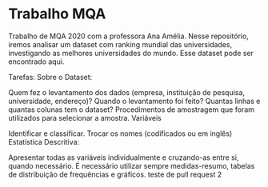 # Trabalho MQA
Trabalho de MQA 2020 com a professora Ana Amélia. Nesse repositório, iremos analisar um dataset com ranking mundial das universidades, investigando as melhores universidades do mundo. Esse dataset pode ser encontrado aqui.

Tarefas:
Sobre o Dataset:

 Quem fez o levantamento dos dados (empresa, instituição de pesquisa, universidade, endereço)?
 Quando o levantamento foi feito?
 Quantas linhas e quantas colunas tem o dataset?
 Procedimentos de amostragem que foram utilizados para selecionar a amostra.
Variáveis

 Identificar e classificar.
 Trocar os nomes (codificados ou em inglês)
Estatística Descritiva:

 Apresentar todas as variáveis individualmente e cruzando-as entre si, quando necessário. É necessário utilizar sempre medidas-resumo, tabelas de distribuição de frequências e gráficos. teste de pull request 2
